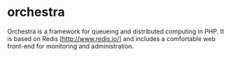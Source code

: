 orchestra
=========

Orchestra is a framework for queueing and distributed computing in PHP.
It is based on Redis [http://www.redis.io/] and includes a comfortable web front-end for monitoring and administration.
